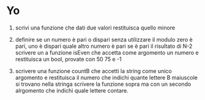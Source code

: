 # Yo

1. scrivi una funzione che dati due valori restituisca quello minore
2. definire se un numero è pari o dispari senza utilizzare il modulo 
    zero è pari,
    uno è dispari
    quale altro numero è pari se è pari il risultato di N-2
    scrivere un a funzione isEven che accetta come argomento un numero e restituisca un bool, provate con 50 75 e  -1

3. scrivere una funzione countB che accetti la string come unico argomento e restituisca il numero che indichi quante lettere B maiuscole si trovano nella stringa
    scrivere la funzione sopra ma con un secondo alrgomento che indichi quale lettere contare.